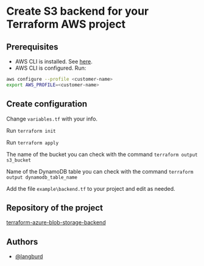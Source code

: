 # Create S3 backend for your Terraform AWS project

## Prerequisites

- AWS CLI is installed. See [here](https://docs.aws.amazon.com/cli/latest/userguide/cli-chap-install.html).
- AWS CLI is configured. Run:

```bash
aws configure --profile <customer-name>
export AWS_PROFILE=<customer-name>
```

## Create configuration

Change `variables.tf` with your info.

Run `terraform init`

Run `terraform apply`

The name of the bucket you can check with the command `terraform output s3_bucket`

Name of the DynamoDB table you can check with the command `terraform output dynamodb_table_name`

Add the file `example\backend.tf` to your project and edit as needed.

## Repository of the project

[terraform-azure-blob-storage-backend](https://github.com/langburd/terraform-aws-s3-backend)

## Authors

- [@langburd](https://www.github.com/langburd)
